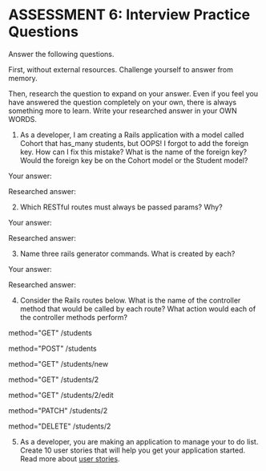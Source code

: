 # ASSESSMENT 6: Interview Practice Questions
Answer the following questions.

First, without external resources. Challenge yourself to answer from memory.

Then, research the question to expand on your answer. Even if you feel you have answered the question completely on your own, there is always something more to learn. Write your researched answer in your OWN WORDS.

1. As a developer, I am creating a Rails application with a model called Cohort that has_many students, but OOPS! I forgot to add the foreign key. How can I fix this mistake? What is the name of the foreign key? Would the foreign key be on the Cohort model or the Student model?

  Your answer:

  Researched answer:



2. Which RESTful routes must always be passed params? Why?

  Your answer:

  Researched answer:



3. Name three rails generator commands. What is created by each?

  Your answer:

  Researched answer:



4. Consider the Rails routes below. What is the name of the controller method that would be called by each route? What action would each of the controller methods perform?

method="GET"    /students          

method="POST"   /students       

method="GET"    /students/new

method="GET"    /students/2  

method="GET"    /students/2/edit    

method="PATCH"  /students/2      

method="DELETE" /students/2      



5. As a developer, you are making an application to manage your to do list. Create 10 user stories that will help you get your application started. Read more about [user stories](https://www.atlassian.com/agile/project-management/user-stories).
